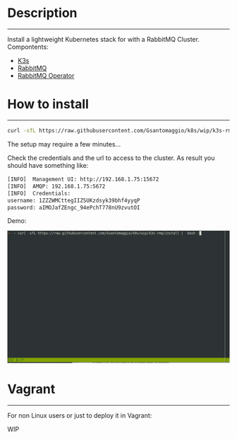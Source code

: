 # Description
---
Install a lightweight Kubernetes stack for with a RabbitMQ Cluster.
Compontents:
 - [K3s](https://k3s.io/)
 - [RabbitMQ](www.rabbitmq.com)
 - [RabbitMQ Operator](https://www.rabbitmq.com/kubernetes/operator/operator-overview.html)
 


# How to install 
---

```bash
curl -sfL https://raw.githubusercontent.com/Gsantomaggio/k8s/wip/k3s-rmq/install |  bash -
```
The setup may require a few minutes...

Check the credentials and the url to access to the cluster.
As result you should have something like:
```
[INFO]  Management UI: http://192.168.1.75:15672
[INFO]  AMQP: 192.168.1.75:5672
[INFO]  Credentials:
username: 1ZZZWMCttegIIZSUKzdsyk39bhf4yyqP
password: aIMOJafZEngc_94ePchT778nU9zvutOI
```

Demo:

![](gif/rmqs.gif)


# Vagrant 
---

For non Linux users or just to deploy it in Vagrant:

WIP
